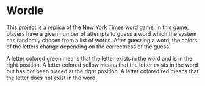 # Wordle

This project is a replica of the New York Times word game. 
In this game, players have a given number of attempts to guess a word which the system has randomly chosen from a list of words.
After guessing a word, the colors of the letters change depending on the correctness of the guess.

A letter colored green means that the letter exists in the word and is in the right position.
A letter colored yellow means that the letter exists in the word but has not been placed at the right position.
A letter colored red means that the letter does not exist in the word.
